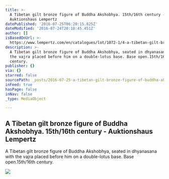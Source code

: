 ```yaml
---
title: >-
  A Tibetan gilt bronze figure of Buddha Akshobhya. 15th/16th century -
  Auktionshaus Lempertz
datePublished: '2016-07-25T06:20:15.825Z'
dateModified: '2016-07-24T20:18:45.451Z'
author: []
isBasedOnUrl: >-
  https://www.lempertz.com/en/catalogues/lot/1072-1/4-a-tibetan-gilt-bronze-figure-of-buddha-akshobhya-15th16th-century.html
description: >-
  A Tibetan gilt bronze figure of Buddha Akshobhya, seated in dhyanasana with
  the vajra placed before him on a double-lotus base. Base open.15th/16th
  century.
publisher: {}
via: {}
starred: false
sourcePath: _posts/2016-07-25-a-tibetan-gilt-bronze-figure-of-buddha-akshobhya-15th16th.md
inFeed: true
hasPage: false
inNav: false
_type: MediaObject

---
```

<article style=""><h1>A Tibetan gilt bronze figure of Buddha Akshobhya. 15th/16th century - Auktionshaus Lempertz</h1><p>A Tibetan gilt bronze figure of Buddha Akshobhya, seated in dhyanasana with the vajra placed before him on a double-lotus base. Base open.15th/16th century.</p><img src="https://www.lempertz.com/typo3temp/_processed_/csm_Lempertz_1072_4_Asiatische_Kunst_A_Tibetan_gilt_bronze_fig_f6a8b6e250.jpg" /></article>